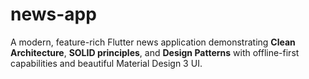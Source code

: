# news-app
A modern, feature-rich Flutter news application demonstrating **Clean Architecture**, **SOLID principles**, and **Design Patterns** with offline-first capabilities and beautiful Material Design 3 UI.
